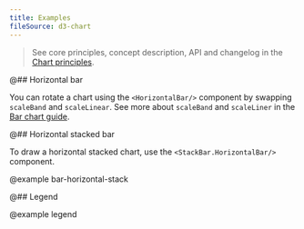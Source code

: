 ```yaml
---
title: Examples
fileSource: d3-chart
---
```


> See core principles, concept description, API and changelog in the [Chart principles](/data-display/d3-chart/).

@## Horizontal bar

You can rotate a chart using the `<HorizontalBar/>` component by swapping `scaleBand` and `scaleLinear`. See more about `scaleBand` and `scaleLiner` in the [Bar chart guide](/data-display/bar-chart/bar-chart-d3-code/#addc35).

@## Horizontal stacked bar

To draw a horizontal stacked chart, use the `<StackBar.HorizontalBar/>` component.

@example bar-horizontal-stack

@## Legend

@example legend
